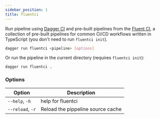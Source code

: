 ```yaml
---
sidebar_position: 1
title: fluentci
---
```


Run pipeline using [Dagger CI](https://daggerci.io/) and pre-built pipelines from the [Fluent CI](https://fluentci.io/), a collection of pre-built pipelines for common CI/CD workflows written in TypeScript (you don't need to run `fluentci init`).

```bash
dagger run fluentci <pipeline> [options]
```

Or run the pipeline in the current directory (requires `fluentci init`):

```bash
dagger run fluentci .
```

### Options

| Option | Description |
| ------ | ----------- |
| `--help`, `-h` | help for fluentci |
| `--reload`, `-r` | Reload the pippeline source cache |